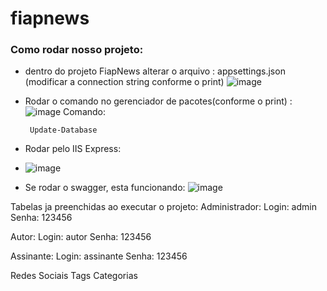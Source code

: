 # fiapnews

### Como rodar nosso projeto: 

 * dentro do projeto FiapNews alterar o arquivo : appsettings.json (modificar a connection string conforme o print)
     ![image](https://github.com/RafaelPontin/fiapnews/assets/16031920/c56c4dd5-e6bd-41cc-ad87-b2f5b60ff32d)
* Rodar o comando no gerenciador de pacotes(conforme o print) :
    ![image](https://github.com/RafaelPontin/fiapnews/assets/16031920/58417c5a-c93b-4cb6-b103-c067aec8fd04)
  Comando:
   ~~~dotnet
    Update-Database
   ~~~ 
* Rodar pelo IIS Express:
* 
    ![image](https://github.com/RafaelPontin/fiapnews/assets/16031920/477e76cb-66fd-4b85-94be-226b57b96a92)

* Se rodar o swagger, esta funcionando:
     ![image](https://github.com/RafaelPontin/fiapnews/assets/16031920/08455acf-926b-48d8-9af9-34ea82b26630)
 
Tabelas ja preenchidas ao executar o projeto: Administrador: Login: admin Senha: 123456

Autor: Login: autor Senha: 123456

Assinante: Login: assinante Senha: 123456

Redes Sociais Tags Categorias
